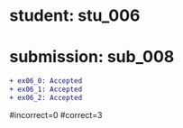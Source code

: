 # student: stu_006
# submission: sub_008

```diff
+ ex06_0: Accepted
+ ex06_1: Accepted
+ ex06_2: Accepted
```
#incorrect=0
#correct=3
